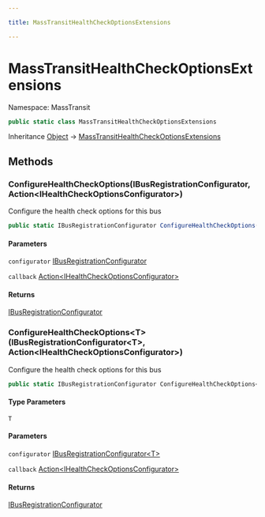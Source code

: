 ```yaml
---

title: MassTransitHealthCheckOptionsExtensions

---
```


# MassTransitHealthCheckOptionsExtensions

Namespace: MassTransit

```csharp
public static class MassTransitHealthCheckOptionsExtensions
```

Inheritance [Object](https://learn.microsoft.com/en-us/dotnet/api/system.object) → [MassTransitHealthCheckOptionsExtensions](../masstransit/masstransithealthcheckoptionsextensions)

## Methods

### **ConfigureHealthCheckOptions(IBusRegistrationConfigurator, Action\<IHealthCheckOptionsConfigurator\>)**

Configure the health check options for this bus

```csharp
public static IBusRegistrationConfigurator ConfigureHealthCheckOptions(IBusRegistrationConfigurator configurator, Action<IHealthCheckOptionsConfigurator> callback)
```

#### Parameters

`configurator` [IBusRegistrationConfigurator](../masstransit/ibusregistrationconfigurator)<br/>

`callback` [Action\<IHealthCheckOptionsConfigurator\>](https://learn.microsoft.com/en-us/dotnet/api/system.action-1)<br/>

#### Returns

[IBusRegistrationConfigurator](../masstransit/ibusregistrationconfigurator)<br/>

### **ConfigureHealthCheckOptions\<T\>(IBusRegistrationConfigurator\<T\>, Action\<IHealthCheckOptionsConfigurator\>)**

Configure the health check options for this bus

```csharp
public static IBusRegistrationConfigurator ConfigureHealthCheckOptions<T>(IBusRegistrationConfigurator<T> configurator, Action<IHealthCheckOptionsConfigurator> callback)
```

#### Type Parameters

`T`<br/>

#### Parameters

`configurator` [IBusRegistrationConfigurator\<T\>](../masstransit/ibusregistrationconfigurator-1)<br/>

`callback` [Action\<IHealthCheckOptionsConfigurator\>](https://learn.microsoft.com/en-us/dotnet/api/system.action-1)<br/>

#### Returns

[IBusRegistrationConfigurator](../masstransit/ibusregistrationconfigurator)<br/>
